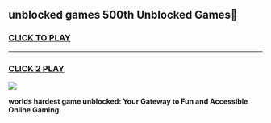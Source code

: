 
## unblocked games 500th Unblocked Games👋
<h3>
<a href="https://premium.freeplayer.one?title=unblocked_games_500th&ref=16F">CLICK TO PLAY</a></h3>
<hr>

<h3>
<a href="https://premium.freeplayer.one?title=unblocked_games_500th&ref=16F">CLICK 2 PLAY</a>
  
</h3>

<a href="https://premium.freeplayer.one?title=unblocked_games_500th&ref=16F/"><img src="https://clearcache.store/games.png"></a>


**worlds hardest game unblocked: Your Gateway to Fun and Accessible Online Gaming**
